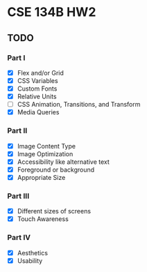# CSE 134B HW2

## TODO

### Part I

- [x] Flex and/or Grid
- [x] CSS Variables
- [x] Custom Fonts
- [x] Relative Units
- [ ] CSS Animation, Transitions, and Transform
- [x] Media Queries

### Part II

- [x] Image Content Type
- [x] Image Optimization
- [x] Accessibility like alternative text
- [x] Foreground or background
- [x] Appropriate Size

### Part III

- [x] Different sizes of screens
- [x] Touch Awareness

### Part IV

- [x] Aesthetics
- [x] Usability
